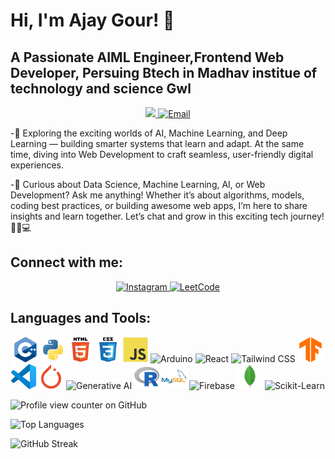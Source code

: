 


# Hi, I'm Ajay Gour! 👋
## A Passionate AIML Engineer,Frontend Web Developer, Persuing Btech in Madhav institue of technology and science Gwl

<p align="center">
  <a href="https://portfolio-ajay-f598b.firebaseapp.com/" target="_blank">
    <img src="https://img.shields.io/badge/Portfolio-Visit-brightgreen">
  </a>
  <a href="mailto:ajaygour3333@gmail.com" target="_blank">
    <img src="https://img.shields.io/badge/Email-Contact-red" alt="Email">
  </a>
</p>

-🚀 Exploring the exciting worlds of AI, Machine Learning, and Deep Learning — building smarter systems that learn and adapt. At the same time, diving into Web Development to craft seamless, user-friendly digital experiences.
  
-💬 Curious about Data Science, Machine Learning, AI, or Web Development? Ask me anything! Whether it’s about algorithms, models, coding best practices, or building awesome web apps, I’m here to share insights and learn together. Let’s chat and grow in this exciting tech journey! 🚀🤖💻

## Connect with me:
<p align="center">
  <a href="https://instagram.com/ajay_gour._" target="_blank">
    <img src="https://img.shields.io/badge/Instagram-Follow-blue" alt="Instagram">
  </a>
  <a href="https://www.leetcode.com/Ajay_Gour3" target="_blank">
    <img src="https://img.shields.io/badge/LeetCode-Compete-orange" alt="LeetCode">
  </a>
</p>

## Languages and Tools:
<p align="center">
<img src="https://raw.githubusercontent.com/devicons/devicon/master/icons/cplusplus/cplusplus-original.svg" alt="C++" width="40" height="40"/>
<img src="https://raw.githubusercontent.com/devicons/devicon/master/icons/python/python-original.svg" alt="Python" width="40" height="40"/>
<img src="https://raw.githubusercontent.com/devicons/devicon/master/icons/html5/html5-original-wordmark.svg" alt="HTML5" width="40" height="40"/>
<img src="https://raw.githubusercontent.com/devicons/devicon/master/icons/css3/css3-original-wordmark.svg" alt="CSS3" width="40" height="40"/>
<img src="https://raw.githubusercontent.com/devicons/devicon/master/icons/javascript/javascript-original.svg" alt="JavaScript" width="40" height="40"/>
<img src="https://cdn.worldvectorlogo.com/logos/arduino-1.svg" alt="Arduino" width="40" height="40"/>
<img src="https://styles.redditmedia.com/t5_2su6s/styles/communityIcon_4g1uo0kd87c61.png" alt="React" width="40" height="40"/>
<img src="https://encrypted-tbn0.gstatic.com/images?q=tbn:ANd9GcTXeOqFwpuGs8POfrytccjgsihqbnERH0hOXg&s" alt="Tailwind CSS" width="46" height="45"/>

<img src="https://raw.githubusercontent.com/devicons/devicon/master/icons/tensorflow/tensorflow-original.svg" alt="TensorFlow" width="40" height="40"/>
<img src="https://raw.githubusercontent.com/devicons/devicon/master/icons/vscode/vscode-original.svg" alt="VS Code" width="40" height="40"/>
<img src="https://raw.githubusercontent.com/devicons/devicon/master/icons/pytorch/pytorch-original.svg" alt="PyTorch" width="40" height="40"/>
<img src="https://cdn-icons-png.flaticon.com/512/4712/4712109.png" alt="Generative AI" width="40" height="40"/>
<img src="https://raw.githubusercontent.com/devicons/devicon/master/icons/r/r-original.svg" alt="R Programming" width="40" height="40"/>
<img src="https://raw.githubusercontent.com/devicons/devicon/master/icons/mysql/mysql-original-wordmark.svg" alt="MySQL" width="40" height="40"/>
<img src="https://www.vectorlogo.zone/logos/firebase/firebase-icon.svg" alt="Firebase" width="40" height="40"/>
<img src="https://raw.githubusercontent.com/devicons/devicon/master/icons/mongodb/mongodb-original.svg" alt="MongoDB" width="40" height="40"/>
<img src="https://scikit-learn.org/stable/_static/scikit-learn-logo-small.png" alt="Scikit-Learn" width="40" height="40"/>


</p>

![Profile view counter on GitHub](https://komarev.com/ghpvc/?username=Ajay-go)

![Top Languages](https://github-readme-stats.vercel.app/api/top-langs/?username=ajay-go&layout=compact)


![GitHub Streak](https://github-readme-streak-stats.herokuapp.com/?user=ajay-go)
